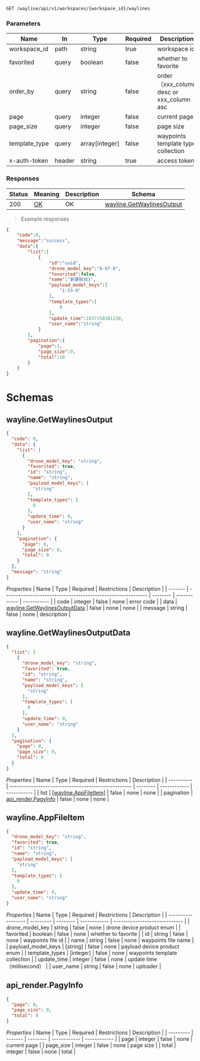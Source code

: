 

<a id="opIdwayline-get-waylines"></a>

`GET /wayline/api/v1/workspaces/{workspace_id}/waylines`

<h3 id="获取航线列表-parameters">Parameters</h3>

| Name          | In     | Type           | Required | Description                              |
| ------------- | ------ | -------------- | -------- | ---------------------------------------- |
| workspace_id  | path   | string         | true     | workspace id                             |
| favorited     | query  | boolean        | false    | whether to favorite                      |
| order_by      | query  | string         | false    | order（xxx_column desc or xxx_column asc |
| page          | query  | integer        | false    | current page                             |
| page_size     | query  | integer        | false    | page size                                |
| template_type | query  | array[integer] | false    | waypoints template type collection       |
| x-auth-token  | header | string         | true     | access token                             |



<h3 id="获取航线列表-responses">Responses</h3>

| Status | Meaning                                                 | Description | Schema                                                       |
| ------ | ------------------------------------------------------- | ----------- | ------------------------------------------------------------ |
| 200    | [OK](https://tools.ietf.org/html/rfc7231#section-6.3.1) | OK          | [wayline.GetWaylinesOutput](#schemawayline.getwaylinesoutput) |

> Example responses

```json
{
    "code":0,
    "message":"success",
    "data":{
        "list":[
            {
                "id":"uuid",
                "drone_model_key":"0-67-0",
                "favorited":false,
                "name":"新建航线1",
                "payload_model_keys":[
                    "1-53-0"
                ],
                "template_types":[
                    0
                ],
                "update_time":1637158501230,
                "user_name":"string"
            }
        ],
        "pagination":{
            "page":1,
            "page_size":9,
            "total":10
        }
    }
}
```

# Schemas

<h2 id="tocS_wayline.GetWaylinesOutput">wayline.GetWaylinesOutput</h2>

<!-- backwards compatibility -->
<a id="schemawayline.getwaylinesoutput"></a>
<a id="schema_wayline.GetWaylinesOutput"></a>
<a id="tocSwayline.getwaylinesoutput"></a>
<a id="tocswayline.getwaylinesoutput"></a>

```json
{
  "code": 0,
  "data": {
    "list": [
      {
        "drone_model_key": "string",
        "favorited": true,
        "id": "string",
        "name": "string",
        "payload_model_keys": [
          "string"
        ],
        "template_types": [
          0
        ],
        "update_time": 0,
        "user_name": "string"
      }
    ],
    "pagination": {
      "page": 0,
      "page_size": 0,
      "total": 0
    }
  },
  "message": "string"
}

```

*Properties*
| Name    | Type                                                         | Required | Restrictions | Description |
| ------- | ------------------------------------------------------------ | -------- | ------------ | ----------- |
| code    | integer                                                      | false    | none         | error code  |
| data    | [wayline.GetWaylinesOutputData](#schemawayline.getwaylinesoutputdata) | false    | none         | none        |
| message | string                                                       | false    | none         | description |

<h2 id="tocS_wayline.GetWaylinesOutputData">wayline.GetWaylinesOutputData</h2>

<!-- backwards compatibility -->
<a id="schemawayline.getwaylinesoutputdata"></a>
<a id="schema_wayline.GetWaylinesOutputData"></a>
<a id="tocSwayline.getwaylinesoutputdata"></a>
<a id="tocswayline.getwaylinesoutputdata"></a>

```json
{
  "list": [
    {
      "drone_model_key": "string",
      "favorited": true,
      "id": "string",
      "name": "string",
      "payload_model_keys": [
        "string"
      ],
      "template_types": [
        0
      ],
      "update_time": 0,
      "user_name": "string"
    }
  ],
  "pagination": {
    "page": 0,
    "page_size": 0,
    "total": 0
  }
}

```

*Properties*
| Name       | Type                                                | Required | Restrictions | Description |
| ---------- | --------------------------------------------------- | -------- | ------------ | ----------- |
| list       | [[wayline.AppFileItem](#schemawayline.appfileitem)] | false    | none         | none        |
| pagination | [api_render.PagyInfo](#schemaapi_render.pagyinfo)   | false    | none         | none        |

<h2 id="tocS_wayline.AppFileItem">wayline.AppFileItem</h2>

<!-- backwards compatibility -->
<a id="schemawayline.appfileitem"></a>
<a id="schema_wayline.AppFileItem"></a>
<a id="tocSwayline.appfileitem"></a>
<a id="tocswayline.appfileitem"></a>

```json
{
  "drone_model_key": "string",
  "favorited": true,
  "id": "string",
  "name": "string",
  "payload_model_keys": [
    "string"
  ],
  "template_types": [
    0
  ],
  "update_time": 0,
  "user_name": "string"
}

```

*Properties*
| Name               | Type      | Required | Restrictions | Description                   |
| ------------------ | --------- | -------- | ------------ | ----------------------------- |
| drone_model_key    | string    | false    | none         | drone device product enum     |
| favorited          | boolean   | false    | none         | whether to favorite           |
| id                 | string    | false    | none         | waypoints file id             |
| name               | string    | false    | none         | waypoints file name           |
| payload_model_keys | [string]  | false    | none         | payload device product enum   |
| template_types     | [integer] | false    | none         | waypoints template collection |
| update_time        | integer   | false    | none         | update time（millisecond）    |
| user_name          | string    | false    | none         | uploader                      |

<h2 id="tocS_api_render.PagyInfo">api_render.PagyInfo</h2>

<!-- backwards compatibility -->
<a id="schemaapi_render.pagyinfo"></a>
<a id="schema_api_render.PagyInfo"></a>
<a id="tocSapi_render.pagyinfo"></a>
<a id="tocsapi_render.pagyinfo"></a>

```json
{
  "page": 0,
  "page_size": 0,
  "total": 0
}

```

*Properties*
| Name      | Type    | Required | Restrictions | Description  |
| --------- | ------- | -------- | ------------ | ------------ |
| page      | integer | false    | none         | current page |
| page_size | integer | false    | none         | page size    |
| total     | integer | false    | none         | total        |